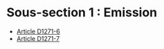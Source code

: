 # Sous-section 1 : Emission

* [Article D1271-6](./LEGIARTI000018537040.md)
* [Article D1271-7](./LEGIARTI000018537038.md)

